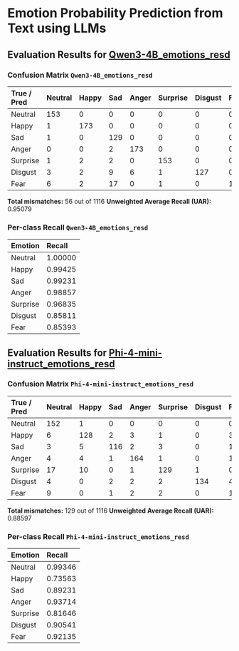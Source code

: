# Emotion Probability Prediction from Text using LLMs

## Evaluation Results for [Qwen3-4B_emotions_resd](https://github.com/LEYA-HSE/ESWA_2025/blob/LLMs/corpora/Qwen3-4B_emotions_resd.csv)

### Confusion Matrix `Qwen3-4B_emotions_resd`

| True / Pred | Neutral | Happy | Sad | Anger | Surprise | Disgust | Fear |
|:------------|:--------|:------|:----|:------|:---------|:--------|:-----|
| Neutral     | 153     | 0     | 0   | 0     | 0        | 0       | 0    |
| Happy       | 1       | 173   | 0   | 0     | 0        | 0       | 0    |
| Sad         | 1       | 0     | 129 | 0     | 0        | 0       | 0    |
| Anger       | 0       | 0     | 2   | 173   | 0        | 0       | 0    |
| Surprise    | 1       | 2     | 2   | 0     | 153      | 0       | 0    |
| Disgust     | 3       | 2     | 9   | 6     | 1        | 127     | 0    |
| Fear        | 6       | 2     | 17  | 0     | 1        | 0       | 152  |

**Total mismatches:** 56 out of 1116
**Unweighted Average Recall (UAR):** 0.95079

### Per-class Recall `Qwen3-4B_emotions_resd`

| Emotion  | Recall  |
|:---------|:--------|
| Neutral  | 1.00000 |
| Happy    | 0.99425 |
| Sad      | 0.99231 |
| Anger    | 0.98857 |
| Surprise | 0.96835 |
| Disgust  | 0.85811 |
| Fear     | 0.85393 |

## Evaluation Results for [Phi-4-mini-instruct_emotions_resd](https://github.com/LEYA-HSE/ESWA_2025/blob/LLMs/corpora/Phi-4-mini-instruct_emotions_resd.csv)

### Confusion Matrix `Phi-4-mini-instruct_emotions_resd`

| True / Pred | Neutral | Happy | Sad | Anger | Surprise | Disgust | Fear |
|:------------|:--------|:------|:----|:------|:---------|:--------|:-----|
| Neutral     | 152     | 1     | 0   | 0     | 0        | 0       | 0    |
| Happy       | 6       | 128   | 2   | 3     | 1        | 0       | 34   |
| Sad         | 3       | 5     | 116 | 2     | 3        | 0       | 1    |
| Anger       | 4       | 4     | 1   | 164   | 1        | 0       | 1    |
| Surprise    | 17      | 10    | 0   | 1     | 129      | 1       | 0    |
| Disgust     | 4       | 0     | 2   | 2     | 2        | 134     | 4    |
| Fear        | 9       | 0     | 1   | 2     | 2        | 0       | 164  |

**Total mismatches:** 129 out of 1116
**Unweighted Average Recall (UAR):** 0.88597

### Per-class Recall `Phi-4-mini-instruct_emotions_resd`

| Emotion  | Recall  |
|:---------|:--------|
| Neutral  | 0.99346 |
| Happy    | 0.73563 |
| Sad      | 0.89231 |
| Anger    | 0.93714 |
| Surprise | 0.81646 |
| Disgust  | 0.90541 |
| Fear     | 0.92135 |
